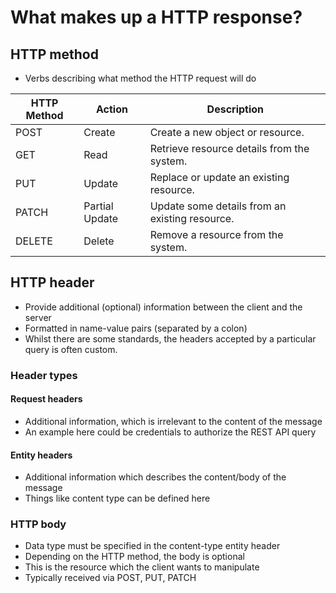<!-- cSpell:ignore  -->

# What makes up a HTTP response?

## HTTP method

* Verbs describing what method the HTTP request will do

| HTTP Method | Action         | Description                                    |
|-------------|----------------|------------------------------------------------|
| POST        | Create         | Create a new object or resource.               |
| GET         | Read           | Retrieve resource details from the system.     |
| PUT         | Update         | Replace or update an existing resource.        |
| PATCH       | Partial Update | Update some details from an existing resource. |
| DELETE      | Delete         | Remove a resource from the system.             |

## HTTP header

* Provide additional (optional) information between the client and the server
* Formatted in name-value pairs (separated by a colon)
* Whilst there are some standards, the headers accepted by a particular query is often custom.

### Header types

#### Request headers

* Additional information, which is irrelevant to the content of the message
* An example here could be credentials to authorize the REST API query

#### Entity headers

* Additional information which describes the content/body of the message
* Things like content type can be defined here 

### HTTP body

* Data type must be specified in the content-type entity header
* Depending on the HTTP method, the body is optional
* This is the resource which the client wants to manipulate
* Typically received via POST, PUT, PATCH